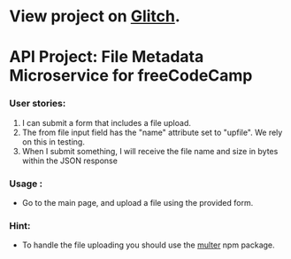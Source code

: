 # View project on [Glitch](https://file-meta1-project.glitch.me/).

# API Project: File Metadata Microservice for freeCodeCamp

###    User stories:
1. I can submit a form that includes a file upload.
2. The from file input field  has the "name" attribute set to "upfile". We rely on this in testing.
3. When I submit something, I will receive the file name and size in bytes within the JSON response

### Usage :
* Go to the main page, and upload a file using the provided form.

### Hint:
* To handle the file uploading you should use the [multer](https://www.npmjs.com/package/multer) npm package.
